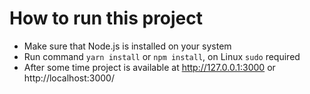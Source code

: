 # How to run this project

- Make sure that Node.js is installed on your system
- Run command `yarn install` or `npm install`, on Linux `sudo` required
- After some time project is available at http://127.0.0.1:3000 or http://localhost:3000/